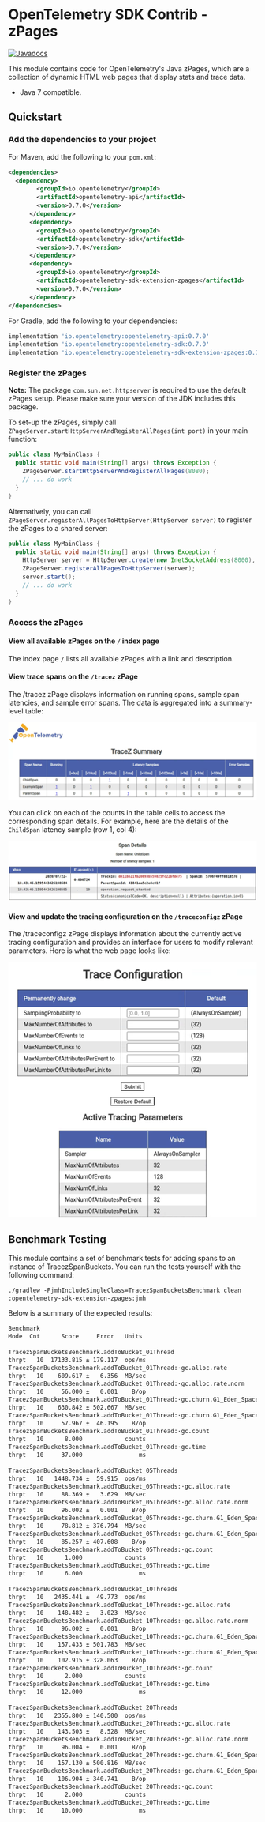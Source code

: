 # OpenTelemetry SDK Contrib - zPages

[![Javadocs][javadoc-image]][javadoc-url]

This module contains code for OpenTelemetry's Java zPages, which are a collection of dynamic HTML
web pages that display stats and trace data.

* Java 7 compatible.

<!--- TODO: Update javadoc -->
[javadoc-image]: https://www.javadoc.io/badge/io.opentelemetry/opentelemetry-sdk-contrib-auto-config.svg
[javadoc-url]: https://www.javadoc.io/doc/io.opentelemetry/opentelemetry-sdk-contrib-auto-config

## Quickstart

### Add the dependencies to your project

For Maven, add the following to your `pom.xml`:
```xml
<dependencies>
  <dependency>
        <groupId>io.opentelemetry</groupId>
        <artifactId>opentelemetry-api</artifactId>
        <version>0.7.0</version>
      </dependency>
      <dependency>
        <groupId>io.opentelemetry</groupId>
        <artifactId>opentelemetry-sdk</artifactId>
        <version>0.7.0</version>
      </dependency>
      <dependency>
        <groupId>io.opentelemetry</groupId>
        <artifactId>opentelemetry-sdk-extension-zpages</artifactId>
        <version>0.7.0</version>
      </dependency>
</dependencies>
```

<!--- TODO: Verify gradle configuration -->
For Gradle, add the following to your dependencies:
```groovy
implementation 'io.opentelemetry:opentelemetry-api:0.7.0'
implementation 'io.opentelemetry:opentelemetry-sdk:0.7.0'
implementation 'io.opentelemetry:opentelemetry-sdk-extension-zpages:0.7.0'
```

### Register the zPages

**Note:** The package `com.sun.net.httpserver` is required to use the default zPages setup. Please make sure your
version of the JDK includes this package.

To set-up the zPages, simply call `ZPageServer.startHttpServerAndRegisterAllPages(int port)` in your
main function:

```java
public class MyMainClass {
  public static void main(String[] args) throws Exception {
    ZPageServer.startHttpServerAndRegisterAllPages(8080);
    // ... do work
  }
}
```

Alternatively, you can call `ZPageServer.registerAllPagesToHttpServer(HttpServer server)` to
register the zPages to a shared server:

```java
public class MyMainClass {
  public static void main(String[] args) throws Exception {
    HttpServer server = HttpServer.create(new InetSocketAddress(8000), 10);
    ZPageServer.registerAllPagesToHttpServer(server);
    server.start();
    // ... do work
  }
}
```

### Access the zPages

#### View all available zPages on the `/` index page

The index page `/` lists all available zPages with a link and description.

#### View trace spans on the `/tracez` zPage

The /tracez zPage displays information on running spans, sample span latencies, and sample error
spans. The data is aggregated into a summary-level table:

![tracez-table](img/tracez-table.png)

You can click on each of the counts in the table cells to access the corresponding span
details. For example, here are the details of the `ChildSpan` latency sample (row 1, col 4):

![tracez-details](img/tracez-details.png)

#### View and update the tracing configuration on the `/traceconfigz` zPage

The /traceconfigz zPage displays information about the currently active tracing configuration and 
provides an interface for users to modify relevant parameters. Here is what the web page looks like:

![traceconfigz](img/traceconfigz.png)

## Benchmark Testing

This module contains a set of benchmark tests for adding spans to an instance of TracezSpanBuckets.
You can run the tests yourself with the following command:

```
./gradlew -PjmhIncludeSingleClass=TracezSpanBucketsBenchmark clean :opentelemetry-sdk-extension-zpages:jmh
```

Below is a summary of the expected results:

```
Benchmark                                                                       Mode  Cnt      Score     Error   Units

TracezSpanBucketsBenchmark.addToBucket_01Thread                                thrpt   10  17133.815 ± 179.117  ops/ms
TracezSpanBucketsBenchmark.addToBucket_01Thread:·gc.alloc.rate                 thrpt   10    609.617 ±   6.356  MB/sec
TracezSpanBucketsBenchmark.addToBucket_01Thread:·gc.alloc.rate.norm            thrpt   10     56.000 ±   0.001    B/op
TracezSpanBucketsBenchmark.addToBucket_01Thread:·gc.churn.G1_Eden_Space        thrpt   10    630.842 ± 502.667  MB/sec
TracezSpanBucketsBenchmark.addToBucket_01Thread:·gc.churn.G1_Eden_Space.norm   thrpt   10     57.967 ±  46.195    B/op
TracezSpanBucketsBenchmark.addToBucket_01Thread:·gc.count                      thrpt   10      8.000            counts
TracezSpanBucketsBenchmark.addToBucket_01Thread:·gc.time                       thrpt   10     37.000                ms

TracezSpanBucketsBenchmark.addToBucket_05Threads                               thrpt   10   1448.734 ±  59.915  ops/ms
TracezSpanBucketsBenchmark.addToBucket_05Threads:·gc.alloc.rate                thrpt   10     88.369 ±   3.629  MB/sec
TracezSpanBucketsBenchmark.addToBucket_05Threads:·gc.alloc.rate.norm           thrpt   10     96.002 ±   0.001    B/op
TracezSpanBucketsBenchmark.addToBucket_05Threads:·gc.churn.G1_Eden_Space       thrpt   10     78.812 ± 376.794  MB/sec
TracezSpanBucketsBenchmark.addToBucket_05Threads:·gc.churn.G1_Eden_Space.norm  thrpt   10     85.257 ± 407.608    B/op
TracezSpanBucketsBenchmark.addToBucket_05Threads:·gc.count                     thrpt   10      1.000            counts
TracezSpanBucketsBenchmark.addToBucket_05Threads:·gc.time                      thrpt   10      6.000                ms

TracezSpanBucketsBenchmark.addToBucket_10Threads                               thrpt   10   2435.441 ±  49.773  ops/ms
TracezSpanBucketsBenchmark.addToBucket_10Threads:·gc.alloc.rate                thrpt   10    148.482 ±   3.023  MB/sec
TracezSpanBucketsBenchmark.addToBucket_10Threads:·gc.alloc.rate.norm           thrpt   10     96.002 ±   0.001    B/op
TracezSpanBucketsBenchmark.addToBucket_10Threads:·gc.churn.G1_Eden_Space       thrpt   10    157.433 ± 501.783  MB/sec
TracezSpanBucketsBenchmark.addToBucket_10Threads:·gc.churn.G1_Eden_Space.norm  thrpt   10    102.915 ± 328.063    B/op
TracezSpanBucketsBenchmark.addToBucket_10Threads:·gc.count                     thrpt   10      2.000            counts
TracezSpanBucketsBenchmark.addToBucket_10Threads:·gc.time                      thrpt   10     12.000                ms

TracezSpanBucketsBenchmark.addToBucket_20Threads                               thrpt   10   2355.800 ± 140.500  ops/ms
TracezSpanBucketsBenchmark.addToBucket_20Threads:·gc.alloc.rate                thrpt   10    143.503 ±   8.528  MB/sec
TracezSpanBucketsBenchmark.addToBucket_20Threads:·gc.alloc.rate.norm           thrpt   10     96.004 ±   0.001    B/op
TracezSpanBucketsBenchmark.addToBucket_20Threads:·gc.churn.G1_Eden_Space       thrpt   10    157.130 ± 500.816  MB/sec
TracezSpanBucketsBenchmark.addToBucket_20Threads:·gc.churn.G1_Eden_Space.norm  thrpt   10    106.904 ± 340.741    B/op
TracezSpanBucketsBenchmark.addToBucket_20Threads:·gc.count                     thrpt   10      2.000            counts
TracezSpanBucketsBenchmark.addToBucket_20Threads:·gc.time                      thrpt   10     10.000                ms
```

